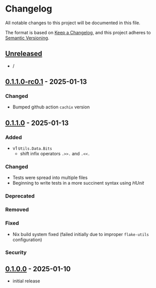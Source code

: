 # Changelog

All notable changes to this project will be documented in this file.

The format is based on [Keep a Changelog],
and this project adheres to [Semantic Versioning].

## [Unreleased]

- /

## [0.1.1.0-rc0.1] - 2025-01-13

### Changed

- Bumped github action `cachix` version 

## [0.1.1.0] - 2025-01-13

### Added

- v1 `Utils.Data.Bits`
  - shift infix operators `.>>.` and `.<<.`

### Changed

- Tests were spread into multiple files
- Beginning to write tests in a more succinent syntax using _HUnit_

### Deprecated

### Removed

### Fixed

- Nix build system fixed (failed initially due to improper `flake-utils` configuration)

### Security

## [0.1.0.0] - 2025-01-10

- initial release

<!-- Links -->
[keep a changelog]: https://keepachangelog.com/en/1.0.0/
[semantic versioning]: https://semver.org/spec/v2.0.0.html

<!-- Versions -->
[unreleased]: https://github.com/Sable-20/haskell-utils/compare/v0.1.1.0...HEAD
[0.1.1.0-rc0.1]: https://github.com/Sable-20/haskell-utils/tree/808ca76d711d8f5d425d135453146f0f8195dd27
[0.1.1.0]: https://github.com/Sable-20/haskell-utils/compare/v0.1.1.0...v0.1.0.0
[0.1.0.0]: https://github.com/Sable-20/haskell-utils/releases/tag/v0.1.0.0